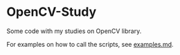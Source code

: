 # OpenCV-Study

Some code with my studies on OpenCV library.

For examples on how to call the scripts, see [examples.md](examples.md).
